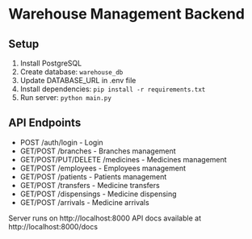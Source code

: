 
# Warehouse Management Backend

## Setup

1. Install PostgreSQL
2. Create database: `warehouse_db`
3. Update DATABASE_URL in .env file
4. Install dependencies: `pip install -r requirements.txt`
5. Run server: `python main.py`

## API Endpoints

- POST /auth/login - Login
- GET/POST /branches - Branches management
- GET/POST/PUT/DELETE /medicines - Medicines management
- GET/POST /employees - Employees management
- GET/POST /patients - Patients management
- GET/POST /transfers - Medicine transfers
- GET/POST /dispensings - Medicine dispensing
- GET/POST /arrivals - Medicine arrivals

Server runs on http://localhost:8000
API docs available at http://localhost:8000/docs
